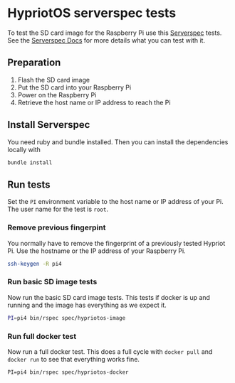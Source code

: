 # HypriotOS serverspec tests

To test the SD card image for the Raspberry Pi use this [Serverspec](http://serverspec.org) tests. See the [Serverspec Docs](http://serverspec.org/resource_types.html) for more details what you can test with it.

## Preparation

1. Flash the SD card image
2. Put the SD card into your Raspberry Pi
3. Power on the Raspberry Pi
4. Retrieve the host name or IP address to reach the Pi

## Install Serverspec

You need ruby and bundle installed. Then you can install the dependencies locally with

```bash
bundle install
```

## Run tests

Set the `PI` environment variable to the host name or
IP address of your Pi. The user name for the test is `root`.

### Remove previous fingerpint

You normally have to remove the fingerprint of a previously tested Hypriot Pi.
Use the hostname or the IP address of your Raspberry Pi.

```bash
ssh-keygen -R pi4
```

### Run basic SD image tests

Now run the basic SD card image tests. This tests if docker is up and running and the image has everything as we expect it.

```bash
PI=pi4 bin/rspec spec/hypriotos-image
```

### Run full docker test

Now run a full docker test. This does a full cycle with `docker pull` and `docker run` to see that everything works fine.

```
PI=pi4 bin/rspec spec/hypriotos-docker
```
